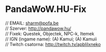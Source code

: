PandaWoW.HU-Fix
===============
//       EMAIL: sharm@pofa.be<br>
// Szerver: http://pandawow.hu/<br>
// Fixek: Questek, Objectek, NPC-k, Itemek<br>
// IGN (ingame name): (A) Kamui; (A) Kamuii<br>
// Twitch csatorna: http://twitch.tv/apblilxneko<br>
